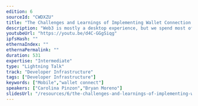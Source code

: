 ```yaml
---
edition: 6
sourceId: "CWDXZU"
title: "The Challenges and Learnings of Implementing Wallet Connection on Mobile"
description: "Web3 is mostly a desktop experience, but we spend most of our time on mobile devices. How can we bridge the gap between Dapps and Mobile, especially in such a crucial step as the wallet connection? In this talk, we want to share the failures and learnings we had while developing GM Shop, the first tokengated experience built for mobile that partnered with the biggest NFT brands such as Doodles, Invisible Friends, and Cool Cats."
youtubeUrl: "https://youtu.be/d4C-GGgSiqg"
ipfsHash: ""
ethernaIndex: ""
ethernaPermalink: ""
duration: 531
expertise: "Intermediate"
type: "Lightning Talk"
track: "Developer Infrastructure"
tags: ["Developer Infrastructure"]
keywords: ["Mobile","wallet connect"]
speakers: ["Carolina Pinzon","Bryan Moreno"]
slidesUrl: "/resources/6/the-challenges-and-learnings-of-implementing-wallet-connection-on-mobile.pdf"
---
```

